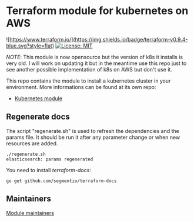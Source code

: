 # Terraform module for kubernetes on AWS

![https://www.terraform.io/](https://img.shields.io/badge/terraform-v0.9.4-blue.svg?style=flat)
[![License: MIT](https://img.shields.io/badge/License-MIT-yellow.svg)](https://opensource.org/licenses/MIT)

*NOTE*: This module is now opensource but the version of k8s it installs is very old.
I will work on updating it but in the meantime use this repo just to see another possible
implementation of k8s on AWS but don't use it.

This repo contains the module to install a kubernetes cluster in your
environment. More informations can be found at its own repo:

- [Kubernetes module](modules/kubernetes/README.md)

## Regenerate docs

The script "regenerate.sh" is used to refresh the dependencies and the params file. It should be run it after any parameter change or when new resources are added.

    ./regenerate.sh
    elasticsearch: params regenerated

You need to install _terraform-docs_:

    go get github.com/segmentio/terraform-docs

## Maintainers

[Module maintainers](MAINTAINERS.md)
